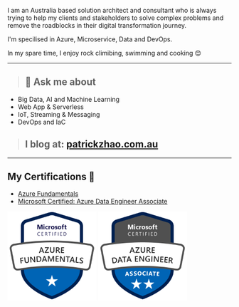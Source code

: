 I am an Australia based solution architect and consultant who is always trying to help my clients and stakeholders to solve complex problems and remove the roadblocks in their digital transformation journey. 

I'm specilised in Azure, Microservice, Data and DevOps.

In my spare time, I enjoy rock climibing, swimming and cooking 😊

---
> ## 🚀 **Ask me about** 
- Big Data, AI and Machine Learning
- Web App & Serverless 
- IoT, Streaming & Messaging
- DevOps and IaC

> ## I blog at: [patrickzhao.com.au](https://www.patrickzhao.com.au/)
---

##  **My Certifications 🏅**
- [Azure Fundamentals](https://www.credly.com/badges/8e5446d5-db9c-4fee-84a2-16f1fc099449)
- [Microsoft Certified: Azure Data Engineer Associate](https://www.credly.com/badges/db5504a4-aca1-472c-99d2-fecd0a58fd5d)
<p align="left">
  <img src="./img/azure-fundamentals-600x600.png" width="200" height="200">
  <img src="./img/azure-data-engineer-associate-600x600.png" width="200" height="200">
</p>

